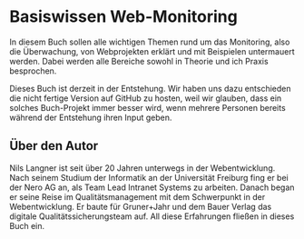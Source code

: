 # Basiswissen Web-Monitoring

In diesem Buch sollen alle wichtigen Themen rund um das Monitoring, also die Überwachung, von Webprojekten erklärt und mit Beispielen untermauert werden. Dabei werden alle Bereiche sowohl in Theorie und ich Praxis besprochen.

Dieses Buch ist derzeit in der Entstehung. Wir haben uns dazu entschieden die nicht fertige Version auf GitHub zu hosten, weil wir glauben, dass ein solches Buch-Projekt immer besser wird, wenn mehrere Personen bereits während der Entstehung ihren Input geben. 


## Über den Autor

Nils Langner ist seit über 20 Jahren unterwegs in der Webentwicklung. Nach seinem Studium der Informatik an der Universität Freiburg fing er bei der Nero AG an, als Team Lead Intranet Systems zu arbeiten. Danach began er seine Reise im Qualitätsmanagement mit dem Schwerpunkt in der Webentwicklung. Er baute für Gruner+Jahr und dem Bauer Verlag das digitale Qualitätssicherungsteam auf. All diese Erfahrungen fließen in dieses Buch ein.
